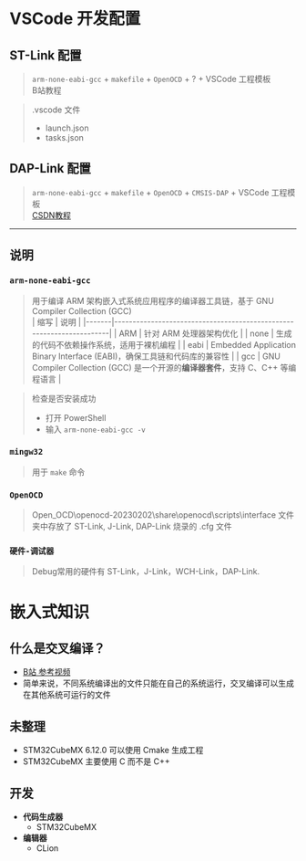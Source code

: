 # VSCode 开发配置

## ST-Link 配置
> `arm-none-eabi-gcc` + `makefile` + `OpenOCD` + ? + VSCode 工程模板  
> B站教程

> .vscode 文件  
> - launch.json
> - tasks.json

## DAP-Link 配置
> `arm-none-eabi-gcc` + `makefile` + `OpenOCD` + `CMSIS-DAP` + VSCode 工程模板  
> [CSDN教程](https://blog.csdn.net/weixin_43599390/article/details/134291169)

---

## 说明

### `arm-none-eabi-gcc` 
> 用于编译 ARM 架构嵌入式系统应用程序的编译器工具链，基于 GNU Compiler Collection (GCC)  
> | 缩写  | 说明                                                                 |
> |-------|----------------------------------------------------------------------|
> | ARM   | 针对 ARM 处理器架构优化                                                |
> | none  | 生成的代码不依赖操作系统，适用于裸机编程                               |
> | eabi  | Embedded Application Binary Interface (EABI)，确保工具链和代码库的兼容性 |
> | gcc   | GNU Compiler Collection (GCC) 是一个开源的**编译器套件**，支持 C、C++ 等编程语言 |

> 检查是否安装成功
> - 打开 PowerShell
> - 输入 `arm-none-eabi-gcc -v`

### `mingw32` 
> 用于 `make` 命令

### `OpenOCD`
> Open_OCD\openocd-20230202\share\openocd\scripts\interface 文件夹中存放了 ST-Link, J-Link, DAP-Link 烧录的 .cfg 文件

### `硬件-调试器`  
> Debug常用的硬件有 ST-Link，J-Link，WCH-Link，DAP-Link.

# 嵌入式知识

## 什么是交叉编译？
- [B站 参考视频](https://www.bilibili.com/video/BV1px4y1s72v/?vd_source=4c878cdda4a827e2590557bcbb57b3e5)
- 简单来说，不同系统编译出的文件只能在自己的系统运行，交叉编译可以生成在其他系统可运行的文件

## 未整理
- STM32CubeMX 6.12.0 可以使用 Cmake 生成工程
- STM32CubeMX 主要使用 C 而不是 C++

## 开发

- **代码生成器**
  - STM32CubeMX
- **编辑器**
    - CLion
